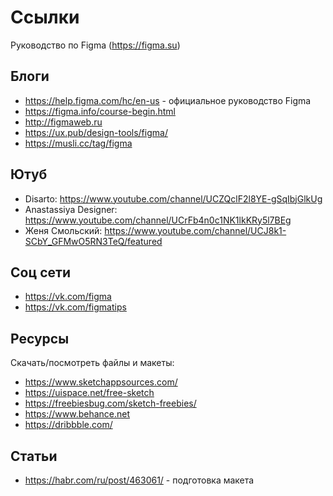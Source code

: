 # Ссылки
Руководство по Figma (https://figma.su)

## Блоги
* https://help.figma.com/hc/en-us - официальное руководство Figma
* https://figma.info/course-begin.html
* http://figmaweb.ru
* https://ux.pub/design-tools/figma/
* https://musli.cc/tag/figma

## Ютуб
* Disarto: https://www.youtube.com/channel/UCZQclF2l8YE-gSqIbjGlkUg
* Anastassiya Designer: https://www.youtube.com/channel/UCrFb4n0c1NK1lkKRy5l7BEg
* Женя Смольский: https://www.youtube.com/channel/UCJ8k1-SCbY_GFMwO5RN3TeQ/featured

## Соц сети
* https://vk.com/figma
* https://vk.com/figmatips

## Ресурсы
Скачать/посмотреть файлы и макеты:
* https://www.sketchappsources.com/
* https://uispace.net/free-sketch
* https://freebiesbug.com/sketch-freebies/
* https://www.behance.net
* https://dribbble.com/

## Статьи
* https://habr.com/ru/post/463061/ - подготовка макета
